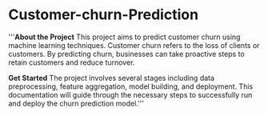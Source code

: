 # Customer-churn-Prediction
'''**About the Project**
This project aims to predict customer churn using machine learning techniques. Customer churn refers to the loss of clients or customers. By predicting churn, businesses can take proactive steps to retain customers and reduce turnover.

**Get Started**
The project involves several stages including data preprocessing, feature aggregation, model building, and deployment. This documentation will guide through the necessary steps to successfully run and deploy the churn prediction model.'''

